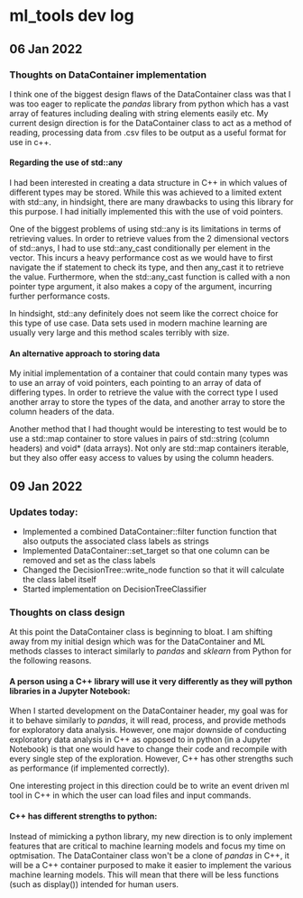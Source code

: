 # ml_tools dev log
## 06 Jan 2022
### Thoughts on DataContainer implementation
I think one of the biggest design flaws of the DataContainer class was that I was too eager to
replicate the _pandas_ library from python which has a vast array of features including dealing with string
elements easily etc. My current design direction is for the DataContainer class to act as a method of reading, processing
data from .csv files to be output as a useful format for use in c++.
#### Regarding the use of std::any
I had been interested in creating a data structure in C++ in which values of different types may be stored.
While this was achieved to a limited extent with std::any, in hindsight, there are many drawbacks to using
this library for this purpose. I had initially implemented this with the use of void pointers.

One of the biggest problems of using std::any is its limitations in terms of retrieving values. In order to
retrieve values from the 2 dimensional vectors of std::anys, I had to use std::any_cast conditionally per element
in the vector. This incurs a heavy performance cost as we would have to first navigate the
if statement to check its type, and then any_cast it to retrieve the value. Furthermore, when the std::any_cast
function is called with a non pointer type argument, it also makes a copy of the argument, incurring further
performance costs.

In hindsight, std::any definitely does not seem like the correct choice for this type of
use case. Data sets used in modern machine learning are usually very large and this method
scales terribly with size.

#### An alternative approach to storing data
My initial implementation of a container that could contain many types was to use an array of
void pointers, each pointing to an array of data of differing types. In order to retrieve the value with the correct type
I used another array to store the types of the data, and another array to store the column headers of the data. 

Another method that I had thought would be interesting to test would be to use a std::map container to store values
in pairs of std::string (column headers) and void* (data arrays). Not only are std::map containers iterable, but they also offer
easy access to values by using the column headers.

## 09 Jan 2022
### Updates today:
- Implemented a combined DataContainer::filter function function that also outputs the associated class labels as strings
- Implemented DataContainer::set_target so that one column can be removed and set as the class labels
- Changed the DecisionTree::write_node function so that it will calculate the class label itself
- Started implementation on DecisionTreeClassifier
### Thoughts on class design
At this point the DataContainer class is beginning to bloat. I am shifting away from my initial design which was for the DataContainer and ML methods classes to interact
similarly to _pandas_ and _sklearn_ from Python for the following reasons.
#### A person using a C++ library will use it very differently as they will python libraries in a Jupyter Notebook:
When I started development on the DataContainer header, my goal was for it to behave similarly to _pandas_, it will read, process, and provide methods for exploratory data analysis. However, one major downside of conducting exploratory data analysis in C++ as opposed to in python (in a Jupyter Notebook) is that one would have to change their code and recompile with every single step of the exploration. However, C++ has other strengths such as performance (if implemented correctly).

One interesting project in this direction could be to write an event driven ml tool in C++ in which the user can load files and input commands.
#### C++ has different strengths to python:
Instead of mimicking a python library, my new direction is to only implement features that are critical to machine learning models and focus my time on optmisation. The DataContainer class won't be a clone of _pandas_ in C++, it will be a C++ container purposed to make it easier to implement the various machine learning models. This will mean that there will be less functions (such as display()) intended for human users.
